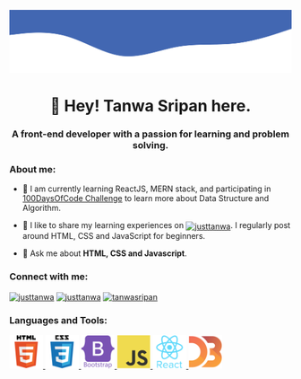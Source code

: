 ![background wave svg](wave.svg)
<h1 align="center">👋 Hey! Tanwa Sripan here.</h1>
<h3 align="center">A front-end developer with a passion for learning and problem solving.</h3>

<h3 align="left">About me:</h3>

- :book: I am currently learning ReactJS, MERN stack, and participating in [100DaysOfCode Challenge](https://www.100daysofcode.com/) to learn more about Data Structure and Algorithm.

- 📝 I like to share my learning experiences on <a href="https://dev.to/justtanwa" target="blank"><img align="center" src="https://raw.githubusercontent.com/rahuldkjain/github-profile-readme-generator/master/src/images/icons/Social/devto.svg" alt="justtanwa" height="30" width="40" /></a>. I regularly post around HTML, CSS and JavaScript for beginners.

- 💬 Ask me about **HTML, CSS and Javascript**.

<h3 align="left">Connect with me:</h3>
<p align="left">
<a href="https://dev.to/justtanwa" target="blank"><img align="center" src="https://raw.githubusercontent.com/rahuldkjain/github-profile-readme-generator/master/src/images/icons/Social/devto.svg" alt="justtanwa" height="30" width="40" /></a>
<a href="https://twitter.com/justtanwa" target="blank"><img align="center" src="https://raw.githubusercontent.com/rahuldkjain/github-profile-readme-generator/master/src/images/icons/Social/twitter.svg" alt="justtanwa" height="30" width="40" /></a>
<a href="https://linkedin.com/in/tanwasripan" target="blank"><img align="center" src="https://raw.githubusercontent.com/rahuldkjain/github-profile-readme-generator/master/src/images/icons/Social/linked-in-alt.svg" alt="tanwasripan" height="30" width="40" /></a>
</p>

<h3 align="left">Languages and Tools:</h3>
<p align="left"> 
 <a href="https://www.w3.org/html/" target="_blank" rel="noreferrer"> <img src="https://raw.githubusercontent.com/devicons/devicon/master/icons/html5/html5-original-wordmark.svg" alt="html5" width="60" height="60"/> </a> <a href="https://www.w3schools.com/css/" target="_blank" rel="noreferrer"> <img src="https://raw.githubusercontent.com/devicons/devicon/master/icons/css3/css3-original-wordmark.svg" alt="css3" width="60" height="60"/> </a> <a href="https://getbootstrap.com" target="_blank" rel="noreferrer"> <img src="https://raw.githubusercontent.com/devicons/devicon/master/icons/bootstrap/bootstrap-plain-wordmark.svg" alt="bootstrap" width="60" height="60"/> </a> <a href="https://developer.mozilla.org/en-US/docs/Web/JavaScript" target="_blank" rel="noreferrer"> <img src="https://raw.githubusercontent.com/devicons/devicon/master/icons/javascript/javascript-original.svg" alt="javascript" width="60" height="60"/> </a> <a href="https://reactjs.org/" target="_blank" rel="noreferrer"> <img src="https://raw.githubusercontent.com/devicons/devicon/master/icons/react/react-original-wordmark.svg" alt="react" width="60" height="60"/> </a> <a href="https://d3js.org/" target="_blank" rel="noreferrer"> <img src="https://raw.githubusercontent.com/devicons/devicon/master/icons/d3js/d3js-original.svg" alt="d3js" width="60" height="60"/> </a> 
 </p>

